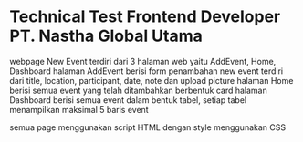 # Technical Test Frontend Developer PT. Nastha Global Utama

webpage New Event terdiri dari 3 halaman web yaitu AddEvent, Home, Dashboard
halaman AddEvent berisi form penambahan new event terdiri dari title, location, participant, date, note dan upload picture
halaman Home berisi semua event yang telah ditambahkan berbentuk card
halaman Dashboard berisi semua event dalam bentuk tabel, setiap tabel menampilkan maksimal 5 baris event

semua page menggunakan script HTML dengan style menggunakan CSS
